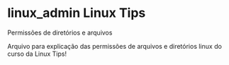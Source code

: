 # linux_admin Linux Tips
Permissões de diretórios e arquivos

Arquivo para explicação das permissões de arquivos e diretórios linux do curso da Linux Tips!
